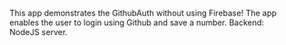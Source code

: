 This app demonstrates the GithubAuth without using Firebase! 
The app enables the user to login using Github and save a number. 
Backend: NodeJS server. 

